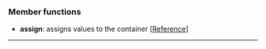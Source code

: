 ### Member functions
- __assign__: assigns values to the container [<a href="./memberFunctions.cpp">Reference</a>]

<hr>
